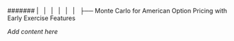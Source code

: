 ####### |   |   |   |   |   |   ├── Monte Carlo for American Option Pricing with Early Exercise Features

*Add content here*